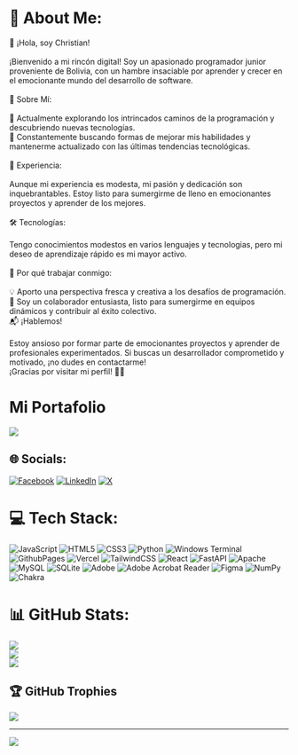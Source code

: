 # 💫 About Me:
👋 ¡Hola, soy Christian!<br><br>¡Bienvenido a mi rincón digital! Soy un apasionado programador junior proveniente de Bolivia, con un hambre insaciable por aprender y crecer en el emocionante mundo del desarrollo de software.<br><br>🚀 Sobre Mí:<br><br>🌱 Actualmente explorando los intrincados caminos de la programación y descubriendo nuevas tecnologías.<br>🧠 Constantemente buscando formas de mejorar mis habilidades y mantenerme actualizado con las últimas tendencias tecnológicas.<br><br>💼 Experiencia:<br><br>Aunque mi experiencia es modesta, mi pasión y dedicación son inquebrantables. Estoy listo para sumergirme de lleno en emocionantes proyectos y aprender de los mejores.<br><br>🛠️ Tecnologías:<br><br>Tengo conocimientos modestos en varios lenguajes y tecnologias, pero mi deseo de aprendizaje rápido es mi mayor activo.<br><br>🌟 Por qué trabajar conmigo:<br><br>💡 Aporto una perspectiva fresca y creativa a los desafíos de programación.<br>🤝 Soy un colaborador entusiasta, listo para sumergirme en equipos dinámicos y contribuir al éxito colectivo.<br>📬 ¡Hablemos!<br><br>Estoy ansioso por formar parte de emocionantes proyectos y aprender de profesionales experimentados. Si buscas un desarrollador comprometido y motivado, ¡no dudes en contactarme!<br>¡Gracias por visitar mi perfil! 🚀✨


# Mi Portafolio
![](https://portfolio-chris-nine.vercel.app/)

## 🌐 Socials:
[![Facebook](https://img.shields.io/badge/Facebook-%231877F2.svg?logo=Facebook&logoColor=white)](https://facebook.com/https://www.facebook.com/christian.calvetty) [![LinkedIn](https://img.shields.io/badge/LinkedIn-%230077B5.svg?logo=linkedin&logoColor=white)](https://linkedin.com/in/www.linkedin.com/in/christian-rolando-calvetty-michel-2b8968275) [![X](https://img.shields.io/badge/X-black.svg?logo=X&logoColor=white)](https://x.com/https://twitter.com/R39185Cr) 

# 💻 Tech Stack:
![JavaScript](https://img.shields.io/badge/javascript-%23323330.svg?style=for-the-badge&logo=javascript&logoColor=%23F7DF1E) ![HTML5](https://img.shields.io/badge/html5-%23E34F26.svg?style=for-the-badge&logo=html5&logoColor=white) ![CSS3](https://img.shields.io/badge/css3-%231572B6.svg?style=for-the-badge&logo=css3&logoColor=white) ![Python](https://img.shields.io/badge/python-3670A0?style=for-the-badge&logo=python&logoColor=ffdd54) ![Windows Terminal](https://img.shields.io/badge/Windows%20Terminal-%234D4D4D.svg?style=for-the-badge&logo=windows-terminal&logoColor=white) ![GithubPages](https://img.shields.io/badge/github%20pages-121013?style=for-the-badge&logo=github&logoColor=white) ![Vercel](https://img.shields.io/badge/vercel-%23000000.svg?style=for-the-badge&logo=vercel&logoColor=white) ![TailwindCSS](https://img.shields.io/badge/tailwindcss-%2338B2AC.svg?style=for-the-badge&logo=tailwind-css&logoColor=white) ![React](https://img.shields.io/badge/react-%2320232a.svg?style=for-the-badge&logo=react&logoColor=%2361DAFB) ![FastAPI](https://img.shields.io/badge/FastAPI-005571?style=for-the-badge&logo=fastapi) ![Apache](https://img.shields.io/badge/apache-%23D42029.svg?style=for-the-badge&logo=apache&logoColor=white) ![MySQL](https://img.shields.io/badge/mysql-%2300000f.svg?style=for-the-badge&logo=mysql&logoColor=white) ![SQLite](https://img.shields.io/badge/sqlite-%2307405e.svg?style=for-the-badge&logo=sqlite&logoColor=white) ![Adobe](https://img.shields.io/badge/adobe-%23FF0000.svg?style=for-the-badge&logo=adobe&logoColor=white) ![Adobe Acrobat Reader](https://img.shields.io/badge/Adobe%20Acrobat%20Reader-EC1C24.svg?style=for-the-badge&logo=Adobe%20Acrobat%20Reader&logoColor=white) ![Figma](https://img.shields.io/badge/figma-%23F24E1E.svg?style=for-the-badge&logo=figma&logoColor=white) ![NumPy](https://img.shields.io/badge/numpy-%23013243.svg?style=for-the-badge&logo=numpy&logoColor=white) ![Chakra](https://img.shields.io/badge/chakra-%234ED1C5.svg?style=for-the-badge&logo=chakraui&logoColor=white)
# 📊 GitHub Stats:
![](https://github-readme-stats.vercel.app/api?username=Chrisdev00&theme=tokyonight&hide_border=false&include_all_commits=false&count_private=false)<br/>
![](https://github-readme-streak-stats.herokuapp.com/?user=Chrisdev00&theme=tokyonight&hide_border=false)<br/>
![](https://github-readme-stats.vercel.app/api/top-langs/?username=Chrisdev00&theme=tokyonight&hide_border=false&include_all_commits=false&count_private=false&layout=compact)

## 🏆 GitHub Trophies
![](https://github-profile-trophy.vercel.app/?username=Chrisdev00&theme=tokyonight&no-frame=false&no-bg=true&margin-w=4)

---
[![](https://visitcount.itsvg.in/api?id=Chrisdev00&icon=0&color=0)](https://visitcount.itsvg.in)

<!-- Proudly created with GPRM ( https://gprm.itsvg.in ) -->
